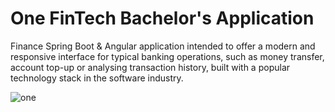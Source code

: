 # One FinTech Bachelor's Application

Finance Spring Boot & Angular application intended to offer a modern and responsive interface for typical banking operations, such as money transfer, account top-up or analysing transaction history, built with a popular technology stack in the software industry.

![one](https://user-images.githubusercontent.com/66177944/189628570-03f9a6f6-b248-46d0-904a-491abfd651e8.jpeg)
